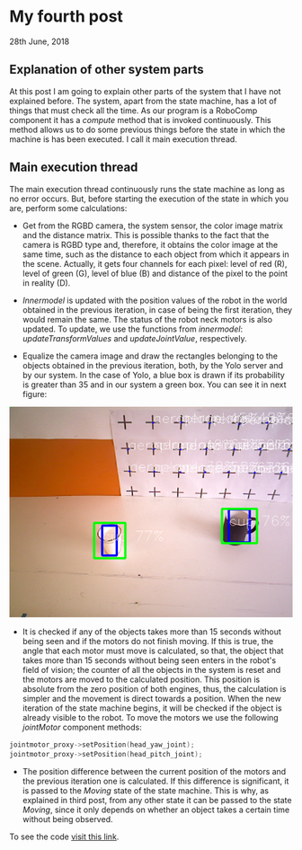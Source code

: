 # My fourth post
28th June, 2018

## Explanation of other system parts
At this post I am going to explain other parts of the system that I have not explained before. The system, apart from the state machine, has a lot of things that must check all the time. As our program is a RoboComp component it has a *compute* method that is invoked continuously. This method allows us to do some previous things before the state in which the machine is has been executed. I call it main execution thread.

## Main execution thread
The main execution thread continuously runs the state machine as long as no error occurs. But, before starting the execution of the state in which you are, perform some calculations:
- Get from the RGBD camera, the system sensor, the color image matrix and the distance matrix. This is possible thanks to the fact that the camera is RGBD type and, therefore, it obtains the color image at the same time, such as the distance to each object from which it appears in the scene. Actually, it gets four channels for each pixel: level of red (R), level of green (G), level of blue (B) and distance of the pixel to the point in reality (D).

- *Innermodel* is updated with the position values of the robot in the world obtained in the previous iteration, in case of being the first iteration, they would remain the same. The status of the robot neck motors is also updated. To update, we use the functions from *innermodel*: *updateTransformValues* and *updateJointValue*, respectively.

- Equalize the camera image and draw the rectangles belonging to the objects obtained in the previous iteration, both, by the Yolo server and by our system. In the case of Yolo, a blue box is drawn if its probability is greater than 35 and in our system a green box. You can see it in next figure:

![Colour boxes](images/captura_camara)

- It is checked if any of the objects takes more than 15 seconds without being seen and if the motors do not finish moving. If this is true, the angle that each motor must move is calculated, so that, the object that takes more than 15 seconds without being seen enters in the robot's field of vision; the counter of all the objects in the system is reset and the motors are moved to the calculated position. This position is absolute from the zero position of both engines, thus, the calculation is simpler and the movement is direct towards a position. When the new iteration of the state machine begins, it will be checked if the object is already visible to the robot. To move the motors we use the following *jointMotor* component methods:
```C++
jointmotor_proxy->setPosition(head_yaw_joint);
jointmotor_proxy->setPosition(head_pitch_joint);
```
- The position difference between the current position of the motors and the previous iteration one is calculated. If this difference is significant, it is passed to the *Moving* state of the state machine. This is why, as explained in third post, from any other state it can be passed to the state *Moving*, since it only depends on whether an object takes a certain time without being observed.

To see the code [visit this link](https://github.com/ljmanso/objectDetection2/commit/a649fbb454e05b6d70e6e5fa67d8ec16655fb47c).
